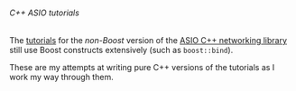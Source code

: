 ###### C++ ASIO tutorials

The [tutorials](http://think-async.com/Asio/asio-1.12.2/doc/asio/tutorial.html) 
for the *non-Boost* version of the 
[ASIO C++ networking library](http://think-async.com/Asio/asio-1.12.2/doc/index.html)
 still use Boost constructs extensively (such as `boost::bind`).
 
 These are my attempts at writing pure C++ versions of the tutorials as I 
 work my way through them.